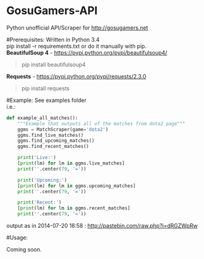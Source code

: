 GosuGamers-API
==============

Python unofficial API/Scraper for http://gosugamers.net

#Prerequisites:
Written in Python 3.4  
pip install -r requirements.txt or do it manually with pip.  
**BeautifulSoup 4** - https://pypi.python.org/pypi/beautifulsoup4/  
>pip install beautifulsoup4  

**Requests** - https://pypi.python.org/pypi/requests/2.3.0
>pip install requests

#Example:
See examples folder  
i.e.:  
```python
def example_all_matches():
    """Example that outputs all of the matches from dota2 page"""
    ggms = MatchScraper(game='dota2')
    ggms.find_live_matches()
    ggms.find_upcoming_matches()
    ggms.find_recent_matches()

    print('Live:')
    [print(lm) for lm in ggms.live_matches]
    print(''.center(79, '='))

    print('Upcoming:')
    [print(lm) for lm in ggms.upcoming_matches]
    print(''.center(79, '='))

    print('Recent:')
    [print(lm) for lm in ggms.recent_matches]
    print(''.center(79, '='))
```

output as in 2014-07-20 18:58 : http://pastebin.com/raw.php?i=dRGZWpRw

#Usage:

Coming soon.
